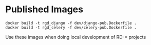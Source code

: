 # Published Images

```
docker build -t rgd_django -f dev/django-pub.Dockerfile .
docker build -t rgd_celery -f dev/celery-pub.Dockerfile .
```

Use these images when doing local development of RD-* projects
